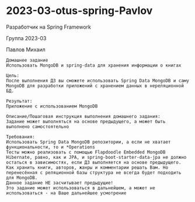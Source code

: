 # 2023-03-otus-spring-Pavlov

Разработчик на Spring Framework

Группа 2023-03

Павлов Михаил

    Домашнее задание
    Использовать MongoDB и spring-data для хранения информации о книгах

    Цель:
    После выполнения ДЗ вы сможете использовать Spring Data MongoDB и саму MongoDB для разработки приложений с хранением данных в нереляционной БД.
    
    Результат:
    Приложение с использованием MongoDB
    
    Описание/Пошаговая инструкция выполнения домашнего задания:
    Задание может выполняться на основе предыдущего, а может быть выполнено самостоятельно

    Требования:
    Использовать Spring Data MongoDB репозитории, а если не хватает функциональности, то и *Operations
    Тесты можно реализовать с помощью Flapdoodle Embedded MongoDB
    Hibernate, равно, как и JPA, и spring-boot-starter-data-jpa не должно остаться в зависимостях, если ДЗ выполняется на основе предыдущего.
    Как хранить книги, авторов, жанры и комментарии решать Вам. Но перенесённая с реляционной базы структура не всегда будет подходить для MongoDB.
    Данное задание НЕ засчитывает предыдущие!
    Это задание может использоваться в дальнейшем, а может не использоваться - на Ваше дальнейшее усмотрение



